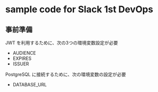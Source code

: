 # sample code for Slack 1st DevOps

## 事前準備

JWT を利用するために、次の3つの環境変数設定が必要

- AUDIENCE
- EXPIRES
- ISSUER

PostgreSQL に接続するために、次の環境変数の設定が必要

- DATABASE_URL
